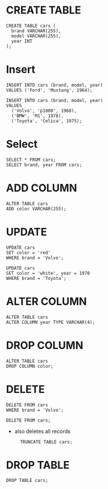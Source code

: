 # CREATE TABLE

    CREATE TABLE cars (
      brand VARCHAR(255),
      model VARCHAR(255),
      year INT
    );



# Insert 

    INSERT INTO cars (brand, model, year)
    VALUES ('Ford', 'Mustang', 1964);
    
    INSERT INTO cars (brand, model, year)
    VALUES
      ('Volvo', 'p1800', 1968),
      ('BMW', 'M1', 1978),
      ('Toyota', 'Celica', 1975);

# Select

    SELECT * FROM cars;
    SELECT brand, year FROM cars;

# ADD COLUMN

    ALTER TABLE cars
    ADD color VARCHAR(255);

# UPDATE

    UPDATE cars
    SET color = 'red'
    WHERE brand = 'Volvo';

    UPDATE cars
    SET color = 'white', year = 1970
    WHERE brand = 'Toyota';

# ALTER COLUMN

    ALTER TABLE cars
    ALTER COLUMN year TYPE VARCHAR(4);

# DROP COLUMN

    ALTER TABLE cars
    DROP COLUMN color;


# DELETE 

    DELETE FROM cars
    WHERE brand = 'Volvo';

    DELETE FROM cars;

- also deletes all records

        TRUNCATE TABLE cars;


# DROP TABLE
    
    DROP TABLE cars;
